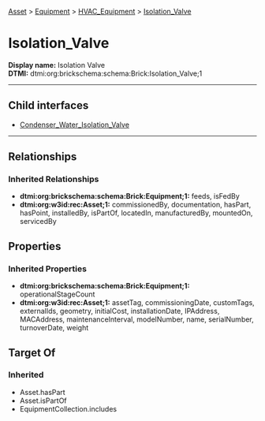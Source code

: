 [Asset](../../../Asset.md) > [Equipment](../../Equipment.md) > [HVAC_Equipment](../HVAC_Equipment.md) > [Isolation_Valve](#)
# Isolation_Valve

**Display name:** Isolation Valve<br />
**DTMI:** dtmi:org:brickschema:schema:Brick:Isolation_Valve;1

---


## Child interfaces
* [Condenser_Water_Isolation_Valve](Condenser_Water_Isolation_Valve.md)

---
## Relationships
### Inherited Relationships
* **dtmi:org:brickschema:schema:Brick:Equipment;1:** feeds, isFedBy
* **dtmi:org:w3id:rec:Asset;1:** commissionedBy, documentation, hasPart, hasPoint, installedBy, isPartOf, locatedIn, manufacturedBy, mountedOn, servicedBy
## Properties
### Inherited Properties
* **dtmi:org:brickschema:schema:Brick:Equipment;1:** operationalStageCount
* **dtmi:org:w3id:rec:Asset;1:** assetTag, commissioningDate, customTags, externalIds, geometry, initialCost, installationDate, IPAddress, MACAddress, maintenanceInterval, modelNumber, name, serialNumber, turnoverDate, weight
## Target Of
### Inherited
* Asset.hasPart
* Asset.isPartOf
* EquipmentCollection.includes
